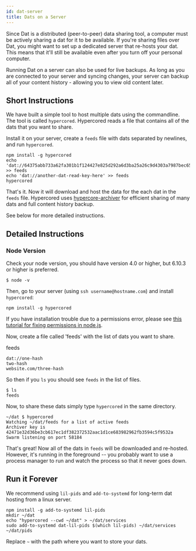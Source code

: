 ```yaml
---
id: dat-server
title: Dats on a Server
---
```


Since Dat is a distributed (peer-to-peer) data sharing tool, a computer must be actively sharing a dat for it to be available. If you're sharing files over Dat, you might want to set up a dedicated server that re-hosts your dat. This means that it'll still be available even after you turn off your personal computer.

Running Dat on a server can also be used for live backups. As long as you are connected to your server and syncing changes, your server can backup all of your content history - allowing you to view old content later.

## Short Instructions

We have built a simple tool to host multiple dats using the commandline. The tool is called `hypercored`. Hypercored reads a file that contains all of the dats that you want to share.

Install it on your server, create a `feeds` file with dats separated by newlines, and run `hypercored`.

```
npm install -g hypercored
echo 'dat://64375abb733a62fa301b1f124427e825d292a6d3ba25a26c9d4303a7987bec65' >> feeds
echo 'dat://another-dat-read-key-here' >> feeds
hypercored
```

That's it. Now it will download and host the data for the each dat in the `feeds` file. Hypercored uses [hypercore-archiver](https://github.com/mafintosh/hypercore-archiver) for efficient sharing of many dats and full content history backup.

See below for more detailed instructions.

## Detailed Instructions

### Node Version

Check your node version, you should have version 4.0 or higher, but 6.10.3 or higher is preferred.

```
$ node -v
```

Then, go to your server (using `ssh username@hostname.com`) and install `hypercored`:

```
npm install -g hypercored
```

If you have installation trouble due to a permissions error, please see [this tutorial for fixing permissions in node.js](https://docs.npmjs.com/getting-started/fixing-npm-permissions).

Now, create a file called 'feeds' with the list of dats you want to share.

feeds
```
dat://one-hash
two-hash
website.com/three-hash
```

So then if you `ls` you should see `feeds` in the list of files.

```
$ ls
feeds
```

Now, to share these dats simply type `hypercored` in the same directory.

```
~/dat $ hypercored
Watching ~/dat/feeds for a list of active feeds
Archiver key is 42471e32d36be3cb617ec1df382372532aac1d1ce683982962fb3594c5f9532a
Swarm listening on port 58184
```

That's great! Now all of the dats in `feeds` will be downloaded and re-hosted. However, it's running in the foreground -- you probably want to use a process manager to run and watch the process so that it never goes down.

## Run it Forever

We recommend using `lil-pids` and `add-to-systemd` for long-term dat hosting from a linux server.

```
npm install -g add-to-systemd lil-pids
mkdir ~/dat
echo "hypercored --cwd ~/dat" > ~/dat/services
sudo add-to-systemd dat-lil-pids $(which lil-pids) ~/dat/services ~/dat/pids
```

Replace `~` with the path where you want to store your dats.
